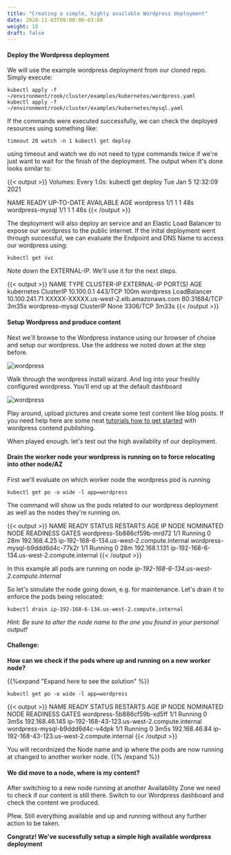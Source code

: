 ```yaml
---
title: "Creating a simple, highly available Wordpress deployment"
date: 2020-11-03T00:00:00-03:00
weight: 10
draft: false
---
```

#### Deploy the Wordpress deployment

We will use the example wordpress deployment from our cloned repo. Simply execute: 

```
kubectl apply -f ~/environment/rook/cluster/examples/kubernetes/wordpress.yaml
kubectl apply -f ~/environment/rook/cluster/examples/kubernetes/mysql.yaml
```

If the commands were executed successfully, we can check the deployed resources using something like: 

```
timeout 20 watch -n 1 kubectl get deploy
```

using timeout and watch we do not need to type commands twice if we're just want to wait for the finish of the deployment. The output when it's done looks similar to: 

{{< output >}}
Volumes:
Every 1.0s: kubectl get deploy                                                                                                                    Tue Jan  5 12:32:09 2021

NAME              READY   UP-TO-DATE   AVAILABLE   AGE
wordpress         1/1     1            1           48s
wordpress-mysql   1/1     1            1           46s
{{< /output >}}

The deployment will also deploy an service and an Elastic Load Balancer to expose our wordpress to the public internet. 
If the inital deployment went through successful, we can evaluate the Endpoint and DNS Name to access our wordpress using: 

```
kubectl get svc
```

Note down the EXTERNAL-IP. We'll use it for the next steps. 

{{< output >}}
NAME              TYPE           CLUSTER-IP      EXTERNAL-IP                                                               PORT(S)        AGE
kubernetes        ClusterIP      10.100.0.1      <none>                                                                    443/TCP        100m
wordpress         LoadBalancer   10.100.241.71   XXXXX-XXXXX.us-west-2.elb.amazonaws.com   80:31684/TCP   3m35s
wordpress-mysql   ClusterIP      None            <none>                                                                    3306/TCP       3m33s
{{< /output >}}

#### Setup Wordpress and produce content

Next we'll browse to the Wordpress instance using our browser of choise and setup our wordpress. Use the address we noted down at the step before. 

![wordpress](/images/distributedstoragewithrook/wordpress_screen1.png)

Walk through the wordpress install wizard. And log into your freshly configured wordpress. You'll end up at the default dashboard

![wordpress](/images/distributedstoragewithrook/wordpress_screen2.png)

Play around, upload pictures and create some test content like blog posts. If you need help here are some neat [tutorials how to get started](https://wordpress.com/learn/get-published/) with wordpress contend publishing. 

When played enough. let's test out the high availablity of our deployment.

#### Drain the worker node your wordpress is running on to force relocating into other node/AZ

First we'll evaluate on which worker node the wordpress pod is running

```
kubectl get po -o wide -l app=wordpress
``` 

The command will show us the pods related to our wordpress deployment as well as the nodes they're running on. 

{{< output >}}
NAME                              READY   STATUS    RESTARTS   AGE   IP              NODE                                          NOMINATED NODE   READINESS GATES
wordpress-5b886cf59b-mrd72        1/1     Running   0          28m   192.168.4.25    ip-192-168-6-134.us-west-2.compute.internal   <none>           <none>
wordpress-mysql-b9ddd6d4c-77k2r   1/1     Running   0          28m   192.168.1.131   ip-192-168-6-134.us-west-2.compute.internal   <none>           <none>
{{< /output >}}

In this example all pods are running on node *ip-192-168-6-134.us-west-2.compute.internal*

So let's simulate the node going down, e.g. for maintenance. Let's drain it to enforce the pods being relocated: 

```
kubectl drain ip-192-168-6-134.us-west-2.compute.internal
```

*Hint: Be sure to alter the node name to the one you found in your personal output!*

#### Challenge:
**How can we check if the pods where up and running on a new worker node?**

{{%expand "Expand here to see the solution" %}}
```
kubectl get po -o wide -l app=wordpress
```

{{< output >}}
NAME                              READY   STATUS    RESTARTS   AGE    IP               NODE                                           NOMINATED NODE   READINESS GATES
wordpress-5b886cf59b-xd5ff        1/1     Running   0          3m5s   192.168.46.145   ip-192-168-43-123.us-west-2.compute.internal   <none>           <none>
wordpress-mysql-b9ddd6d4c-v4dpk   1/1     Running   0          3m5s   192.168.46.84    ip-192-168-43-123.us-west-2.compute.internal   <none>           <none>
{{< /output >}}

You will recordnized the Node name and ip where the pods are now running at changed to another  worker node. 
{{% /expand %}}

#### We did move to a node, where is my content? 

After switching to a new node running at another Availability Zone we need to check if our content is still there. 
Switch to our Wordpress dashboard and check the content we produced. 

Pfew. Still everything available and up and running without any further action to be taken. 

**Congratz! We've sucessfully setup a simple high available wordpress deployment**